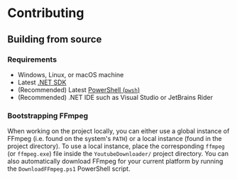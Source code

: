 # Contributing

## Building from source

### Requirements

- Windows, Linux, or macOS machine
- Latest [.NET SDK](https://dotnet.microsoft.com/download)
- (Recommended) Latest [PowerShell (`pwsh`)](https://learn.microsoft.com/powershell/scripting/install/installing-powershell)
- (Recommended) .NET IDE such as Visual Studio or JetBrains Rider

### Bootstrapping FFmpeg

When working on the project locally, you can either use a global instance of FFmpeg (i.e. found on the system's `PATH`) or a local instance (found in the project directory).
To use a local instance, place the corresponding `ffmpeg` (or `ffmpeg.exe`) file inside the `YoutubeDownloader/` project directory.
You can also automatically download FFmpeg for your current platform by running the `DownloadFFmpeg.ps1` PowerShell script.
